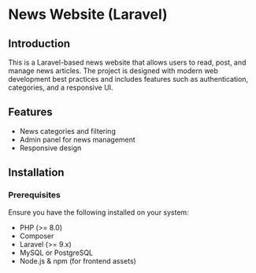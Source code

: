 # News Website (Laravel)

## Introduction
This is a Laravel-based news website that allows users to read, post, and manage news articles. The project is designed with modern web development best practices and includes features such as authentication, categories, and a responsive UI.

## Features
- News categories and filtering
- Admin panel for news management
- Responsive design

## Installation

### Prerequisites
Ensure you have the following installed on your system:
- PHP (>= 8.0)
- Composer
- Laravel (>= 9.x)
- MySQL or PostgreSQL
- Node.js & npm (for frontend assets)
